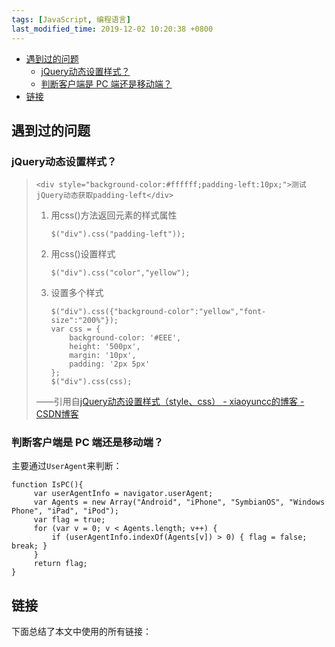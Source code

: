 ```yaml
---
tags: [JavaScript, 编程语言]
last_modified_time: 2019-12-02 10:20:38 +0800
---
```




<p id="markdown-toc"></p>
<!-- vim-markdown-toc GFM -->

* [遇到过的问题](#遇到过的问题)
  * [jQuery动态设置样式？](#jquery动态设置样式)
  * [判断客户端是 PC 端还是移动端？](#判断客户端是-pc-端还是移动端)
* [链接](#链接)

<!-- vim-markdown-toc -->

## 遇到过的问题
### jQuery动态设置样式？
> ```
> <div style="background-color:#ffffff;padding-left:10px;">测试jQuery动态获取padding-left</div>
> ```
> 
> 1. 用css()方法返回元素的样式属性
>    
>    ```
>    $("div").css("padding-left"));
>    ```
>    
> 2. 用css()设置样式
> 
>    ```
>    $("div").css("color","yellow");
>    ```
> 
> 3. 设置多个样式
> 
>    ```
>    $("div").css({"background-color":"yellow","font-size":"200%"});
>    var css = {
>        background-color: '#EEE',
>        height: '500px',
>        margin: '10px',
>        padding: '2px 5px'
>    };
>    $("div").css(css);
>    ```
> 
> ——引用自[jQuery动态设置样式（style、css） - xiaoyuncc的博客 - CSDN博客](https://blog.csdn.net/xiaoyuncc/article/details/70854925)

### 判断客户端是 PC 端还是移动端？
主要通过`UserAgent`来判断：
```
function IsPC(){  
     var userAgentInfo = navigator.userAgent;
     var Agents = new Array("Android", "iPhone", "SymbianOS", "Windows Phone", "iPad", "iPod");  
     var flag = true;  
     for (var v = 0; v < Agents.length; v++) {  
         if (userAgentInfo.indexOf(Agents[v]) > 0) { flag = false; break; }  
     }  
     return flag;  
}
```


## 链接
下面总结了本文中使用的所有链接：

<!-- link start -->

<!-- link end -->
